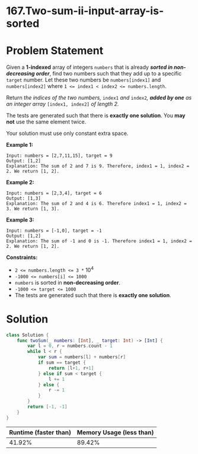 # 167.Two-sum-ii-input-array-is-sorted

# Problem Statement

Given a **1-indexed** array of integers `numbers` that is already ***sorted in non-decreasing order***, find two numbers such that they add up to a specific `target` number. Let these two numbers be `numbers[index1]` and `numbers[index2]` where `1 <= index1 < index2 <= numbers.length`.

Return *the indices of the two numbers,* `index1` *and* `index2`*, **added by one** as an integer array* `[index1, index2]` *of length 2.*

The tests are generated such that there is **exactly one solution**. You **may not** use the same element twice.

Your solution must use only constant extra space.

**Example 1:**

```other
Input: numbers = [2,7,11,15], target = 9
Output: [1,2]
Explanation: The sum of 2 and 7 is 9. Therefore, index1 = 1, index2 = 2. We return [1, 2].
```

**Example 2:**

```other
Input: numbers = [2,3,4], target = 6
Output: [1,3]
Explanation: The sum of 2 and 4 is 6. Therefore index1 = 1, index2 = 3. We return [1, 3].
```

**Example 3:**

```other
Input: numbers = [-1,0], target = -1
Output: [1,2]
Explanation: The sum of -1 and 0 is -1. Therefore index1 = 1, index2 = 2. We return [1, 2].
```

**Constraints:**

- `2 <= numbers.length <= 3 *` $10^4$
- `-1000 <= numbers[i] <= 1000`
- `numbers` is sorted in **non-decreasing order**.
- `-1000 <= target <= 1000`
- The tests are generated such that there is **exactly one solution**.

# Solution

```swift
class Solution {
    func twoSum(_ numbers: [Int], _ target: Int) -> [Int] {
        var l = 0, r = numbers.count - 1
        while l < r {
            var sum = numbers[l] + numbers[r]
            if sum == target {
                return [l+1, r+1]       
            } else if sum < target {
                l += 1
            } else {
                r -= 1
            }
        }
        return [-1, -1]
    }
}
```

| **Runtime (faster than)** | **Memory Usage (less than)** |
| ------------------------- | ---------------------------- |
| 41.92%                    | 89.42%                       |

